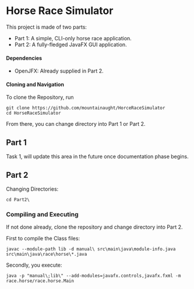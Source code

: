 # Horse Race Simulator
This project is made of two parts:

 - Part 1: A simple, CLI-only horse race application.
 - Part 2: A fully-fledged JavaFX GUI application.

#### Dependencies
 - OpenJFX: Already supplied in Part 2.

#### Cloning and Navigation
To clone the Repository, run

    git clone https://github.com/mountainaught/HorceRaceSimulator
    cd HorseRaceSimulator
From there, you can change directory into Part 1 or Part 2.

## Part 1

Task 1, will update this area in the future once documentation phase begins.



## Part 2
Changing Directories:

    cd Part2\
    

### Compiling and Executing

If not done already, clone the repository and change directory into Part 2.

First to compile the Class files:

    javac --module-path lib -d manual\ src\main\java\module-info.java src\main\java\race\horse\*.java

Secondly, you execute:

    java -p "manual\;lib\" --add-modules=javafx.controls,javafx.fxml -m race.horse/race.horse.Main


